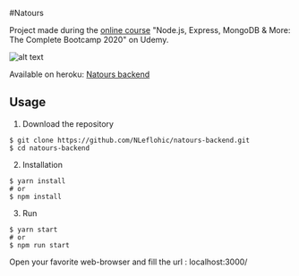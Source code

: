 #Natours

Project made during the [online course](https://www.udemy.com/course/nodejs-express-mongodb-bootcamp/) "Node.js, Express, MongoDB & More: The Complete Bootcamp 2020" on Udemy.

![alt text](https://cloudinary.com/console/c-d840c9aa427be05e185404e5910c40/media_library/folders/home)

Available on heroku: [Natours backend](https://nlef-natours-backend.herokuapp.com/)

## Usage

1. Download the repository

```
$ git clone https://github.com/NLeflohic/natours-backend.git
$ cd natours-backend
```

2. Installation

```
$ yarn install
# or
$ npm install

```

3. Run

```
$ yarn start
# or
$ npm run start
```

Open your favorite web-browser and fill the url : localhost:3000/
